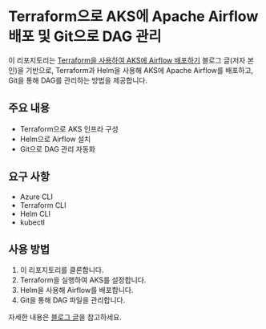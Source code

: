 # Terraform으로 AKS에 Apache Airflow 배포 및 Git으로 DAG 관리

이 리포지토리는 [Terraform을 사용하여 AKS에 Airflow 배포하기](https://statisticsfox.github.io/Data%20Engineering/Terraform%EC%9C%BC%EB%A1%9C%20AKS%EC%97%90%20airflow%20%EB%9D%84%EC%9A%B0%EA%B3%A0%20git%EC%9C%BC%EB%A1%9C%20DAG%20%EA%B4%80%EB%A6%AC%ED%95%98%EA%B8%B0/) 블로그 글(저자 본인)을 기반으로, Terraform과 Helm을 사용해 AKS에 Apache Airflow를 배포하고, Git을 통해 DAG를 관리하는 방법을 제공합니다.

## 주요 내용

- Terraform으로 AKS 인프라 구성
- Helm으로 Airflow 설치
- Git으로 DAG 관리 자동화

## 요구 사항

- Azure CLI
- Terraform CLI
- Helm CLI
- kubectl

## 사용 방법

1. 이 리포지토리를 클론합니다.
2. Terraform을 실행하여 AKS를 설정합니다.
3. Helm을 사용해 Airflow를 배포합니다.
4. Git을 통해 DAG 파일을 관리합니다.

자세한 내용은 [블로그 글](https://statisticsfox.github.io/Data%20Engineering/Terraform%EC%9C%BC%EB%A1%9C%20AKS%EC%97%90%20airflow%20%EB%9D%84%EC%9A%B0%EA%B3%A0%20git%EC%9C%BC%EB%A1%9C%20DAG%20%EA%B4%80%EB%A6%AC%ED%95%98%EA%B8%B0/)을 참고하세요.
